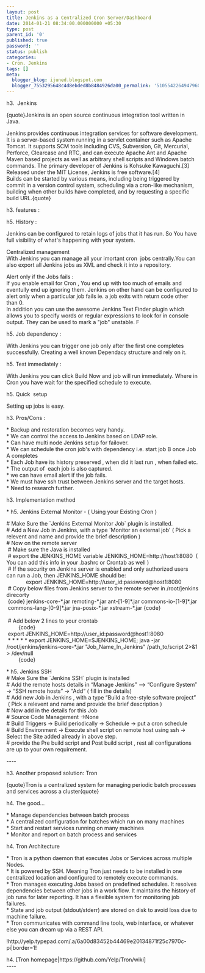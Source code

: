 ```yaml
---
layout: post
title: Jenkins as a Centralized Cron Server/Dashboard
date: 2014-01-21 08:34:00.000000000 +05:30
type: post
parent_id: '0'
published: true
password: ''
status: publish
categories:
- Cron. Jenkins
tags: []
meta:
  blogger_blog: ijuned.blogspot.com
  blogger_7553295648c4d8ebded8b8484926da00_permalink: '5105542264947960529'
---
```

<div dir="ltr" style="text-align:left;">h3.  Jenkins</p>
<p>{quote}Jenkins is an open source continuous integration tool written in Java.</p>
<p>Jenkins provides continuous integration services for software development. It is a server-based system running in a servlet container such as Apache Tomcat. It supports SCM tools including CVS, Subversion, Git, Mercurial, Perforce, Clearcase and RTC, and can execute Apache Ant and Apache Maven based projects as well as arbitrary shell scripts and Windows batch commands. The primary developer of Jenkins is Kohsuke Kawaguchi.[3] Released under the MIT License, Jenkins is free software.[4]<br />Builds can be started by various means, including being triggered by commit in a version control system, scheduling via a cron-like mechanism, building when other builds have completed, and by requesting a specific build URL.{quote}</p>
<p>h3. features :</p>
<p>h5. History :</p>
<p>Jenkins can be configured to retain logs of jobs that it has run. So You have full visibility of what's happening with your system.</p>
<p>Centralized management<br />With Jenkins you can manage all your imortant cron  jobs centrally.You can also export all Jenkins jobs as XML and check it into a repository.</p>
<p>Alert only if the Jobs fails :<br />If you enable email for Cron , You end up with too much of emails and eventully end up ignoring them. Jenkins on other hand can be configured to alert only when a particular job fails ie. a job exits with return code other than 0.<br />In addition you can use the awesome Jenkins Text Finder plugin which allows you to specify words or regular expressions to look for in console output. They can be used to mark a "job" unstable. F</p>
<p>h5. Job dependency :</p>
<p>With Jenkins you can trigger one job only after the first one completes successfully. Creating a well known Dependacy structure and rely on it.</p>
<p>h5. Test immediately :</p>
<p>With Jenkins you can click Build Now and job will run immediately. Where in Cron you have wait for the specified schedule to execute.</p>
<p>h5. Quick  setup</p>
<p>Setting up jobs is easy.</p>
<p>h3. Pros/Cons :</p>
<p>* Backup and restoration becomes very handy.<br />* We can control the access to Jenkins based on LDAP role.<br />* Can have multi node Jenkins setup for failover.<br />* We can schedule the cron job's with dependency i.e. start job B once Job A completes<br />* Each Job have its history preserved , when did it last run , when failed etc.<br />* The output of  each job is also captured.<br />* we can have email alert if the job fails.<br />* We must have ssh trust between Jenkins server and the target hosts.<br />* Need to research further.</p>
<p>h3. Implementation method</p>
<p>* h5. Jenkins External Monitor - ( Using your Existing Cron )</p>
<p># Make Sure the `Jenkins External Monitor Job` plugin is installed.<br /># Add a New Job in Jenkins, with a type 'Monitor an external job' ( Pick a relevent and name and provide the brief description )<br /># Now on the remote server<br /><span class="Apple-tab-span" style="white-space:pre;"> </span># Make sure the Java is installed<br /><span class="Apple-tab-span" style="white-space:pre;"> </span># export the JENKINS_HOME variable JENKINS_HOME=http://host1:8080  ( You can add this info in your .bashrc or Crontab as well )<br /><span class="Apple-tab-span" style="white-space:pre;"> </span># If the security on Jenkins server is enabled and only authorized users can run a Job, then JENKINS_HOME should be:<br />             export JENKINS_HOME=http://user_id:password@host1:8080<br /><span class="Apple-tab-span" style="white-space:pre;"> </span># Copy below files from Jenkins server to the remote server in /root/jenkins direcorty<br /><span class="Apple-tab-span" style="white-space:pre;"> </span>{code} jenkins-core-*.jar remoting-*.jar ant-[1-9]*.jar commons-io-[1-9]*.jar  commons-lang-[0-9]*.jar jna-posix-*.jar xstream-*.jar {code}<br /><span class="Apple-tab-span" style="white-space:pre;"> </span><br /><span class="Apple-tab-span" style="white-space:pre;"> </span># Add below 2 lines to your crontab<br />        {code}<br /><span class="Apple-tab-span" style="white-space:pre;"> </span>export JENKINS_HOME=http://user_id:password@host1:8080<br /><span class="Apple-tab-span" style="white-space:pre;"> </span>* * * * * export JENKINS_HOME=$JENKINS_HOME; java -jar /root/jenkins/jenkins-core-*.jar "Job_Name_In_Jenkins" /path_to/script 2&gt;&amp;1 &gt; /dev/null<br />        {code}</p>
<p>* h5. Jenkins SSH<br /># Make Sure the `Jenkins SSH` plugin is installed<br /># Add the remote hosts details in “Manage Jenkins” –&gt; “Configure System” -&gt; “SSH remote hosts” -&gt; “Add“ ( fill in the details)<br /># Add new Job in Jenkins , with a type “Build a free-style software project”  ( Pick a relevent and name and provide the brief description )<br /># Now add in the details for this Job<br /># Source Code Management -&gt;None<br /># Build Triggers -&gt; Build periodically -&gt; Schedule -&gt; put a cron schedule<br /># Build Environment -&gt; Execute shell script on remote host using ssh -&gt; Select the Site added already in above step.<br /># provide the Pre build script and Post build script , rest all configurations are up to your own requirement.</p>
<p>----</p>
<p>h3. Another proposed solution: Tron</p>
<p>{quote}Tron is a centralized system for managing periodic batch processes and services across a cluster{quote}</p>
<p>h4. The good...</p>
<p>* Manage dependencies between batch process<br />* A centralized configuration for batches which run on many machines<br />* Start and restart services running on many machines<br />* Monitor and report on batch process and services</p>
<p>h4. Tron Architecture</p>
<p>* Tron is a python daemon that executes Jobs or Services across multiple Nodes.<br />* It is powered by SSH. Meaning Tron just needs to be installed in one centralized location and configured to remotely execute commands.<br />* Tron manages executing Jobs based on predefined schedules. It resolves dependencies between other jobs in a work flow. It maintains the history of job runs for later reporting. It has a flexible system for monitoring job failures.<br />* State and job output (stdout/stderr) are stored on disk to avoid loss due to machine failure.<br />* Tron communicates with command line tools, web interface, or whatever else you can dream up via a REST API.</p>
<p>!http://yelp.typepad.com/.a/6a00d83452b44469e20134871f25c7970c-pi|border=1!</p>
<p>h4. [Tron homepage|https://github.com/Yelp/Tron/wiki]<br />----</div>
